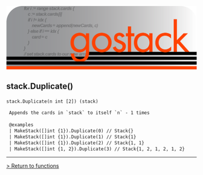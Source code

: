 ![Banner](../../images/gostack_SmallerTransparent.png)

 <h2>stack.Duplicate()</h2>

 `stack.Duplicate(n int [2]) (stack)`

```
 Appends the cards in `stack` to itself `n` - 1 times

 @examples
 | MakeStack([]int {1}).Duplicate(0) // Stack{}
 | MakeStack([]int {1}).Duplicate(1) // Stack{1}
 | MakeStack([]int {1}).Duplicate(2) // Stack{1, 1}
 | MakeStack([]int {1, 2}).Duplicate(3) // Stack{1, 2, 1, 2, 1, 2}
```

---

 [> Return to functions](../functionsAPI.md)